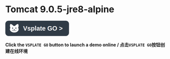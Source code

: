 # Tomcat 9.0.5-jre8-alpine

<a href="https://www.vsplate.com/?docker-compose=https://github.com/vsplate/dcenvs/tomcat/9.0.5-jre8-alpine"><img alt="VSPLATE GO" src="https://raw.githubusercontent.com/vsplate/images/master/vsgo_btn.png" width="200px"></a>

**Click the `VSPLATE GO` button to launch a demo online / 点击`VSPLATE GO`按钮创建在线环境**
